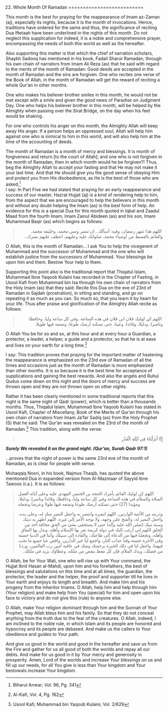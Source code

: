 22. Whole Month Of Ramadan
==========================

This month is the best for praying for the reappearance of Imam az-Zaman
(aj), especially its nights, because it is the month of invocations.
Hence, traditions have ordered for the same and thus, the significance
of reciting Dua Iftetaah have been underlined in the nights of this
month. Do not neglect this supplication for indeed, it is a noble and
comprehensive prayer, encompassing the needs of both this world as well
as the hereafter.

Also supporting this matter is that which the chief of narration
scholars, Shaykh Sadooq has mentioned in his book, Fadail Sharur
Ramadan, through his own chain of narrators from Imam Ali Reza (as) that
he said with regard to the merits of the month of Ramadan: Good deeds
are accepted in the month of Ramadan and the sins are forgiven. One who
recites one verse of the Book of Allah, in the month of Ramadan will get
the reward of reciting a whole Qur’an in other months.

One who makes his believer brother smiles in this month, he would not be
met except with a smile and given the good news of Paradise on Judgment
Day. One who helps his believer brother in this month, will be helped by
the Almighty when passing over the Sirat Bridge, on the day when his
feet would be shaking.

For one who controls his anger on this month, the Almighty Allah will
keep away His anger. If a person helps an oppressed soul, Allah will
help him against one who is inimical to him in this world, and will also
help him at the time of the accounting of deeds.

The month of Ramadan is a month of mercy and blessings. It is month of
forgiveness and return [to the court of Allah]; and one who is not
forgiven in the month of Ramadan, then in which month would he be
forgiven?! Thus, beg the Almighty Allah to accept your fasting and that
He may not make it your last time. And that He should give you the good
sense of obeying Him and protect you from His disobedience, as He is the
best of those who are asked.[^1]  
 I say: In Part Five we had stated that praying for an early
reappearance and success of our master, Hazrat Hujjat (aj) is a kind of
rendering help to him, from the aspect that we are encouraged to help
the believers in this month and without any doubt helping the Imam (as)
is the best form of help. An evidence for this is a special Dua for this
month quoted in Iqbal and Zaadul Maad from the fourth Imam, Imam Zainul
Abideen (as) and his son, Imam Muhammad Baqir (as) which begins as
follows:

<blockquote dir="rtl">
  <p>
 اللهم هذا شهر رمضان، وفيه: أسألك.. ان تنصر وصي محمد، وخليفة محمد،
والقائم بالقسط من أوصياء محمد، صلواتك عليه وعليهم، اعطف عليهم نصرك...
  </p>
</blockquote>

O Allah, this is the month of Ramadan… I ask You to help the vicegerent
of Muhammad and the successor of Muhammad and the one who will establish
justice from the successors of Muhammad. Your blessings be upon him and
them. Bestow Your help to them.

Supporting this point also is the traditional report that Thiqatul
Islam, Muhammad Ibne Yaqoob Kulaini has recorded in the Chapter of
Fasting, in Usool Kafi from Muhammad bin Isa through his own chain of
narrators from the Holy Imam (as) that they said: Recite this Dua on the
eve of 23rd of Ramadan in Sajdah (prostration), in sitting and standing,
and go on repeating it as much as you can. So much so, that you learn it
by heart for your life. Thus after praise and glorification of the
Almighty Allah recite as follows:

<blockquote dir="rtl">
  <p>
 اللهم كن لوليك فلان ابن فلان في هذه الساعة، وفي كل ساعة وليا، وحافظا،
وناصرا، ودليلا، وقائدا، وعينا، حتى تسكنه أرضك طوعا، وتمتعه فيها طويلا.
  </p>
</blockquote>

O Allah You be for so and so, at this hour and at every hour a Guardian,
a protector, a leader, a helper, a guide and a protector, so that he is
at ease and lives on your earth for a long time.[^2]

I say: This tradition proves that praying for the important matter of
hastening the reappearance is emphasized on the 23rd eve of Ramadan of
all the times and occasions just as the month of Ramadan is more
emphasized than other months. It is so because it is the best time for
acceptance of supplications and gaining the best rewards. And also the
angels and Ruhul Qudus come down on this night and the doors of mercy
and success are thrown open and they are not thrown open on other
nights.

Rather it has been clearly mentioned in some traditional reports that
this night is the same night of Qadr (power), which is better than a
thousands months. Thus, Thiqatul Islam, Muhammad Ibne Yaqoob Kulaini has
stated in Usool Kafi, Chapter of Miscellany, Book of the Merits of
Qur’an through his own chain of narrators from Imam Ja’far Sadiq (as)
from the Holy Prophet (S) that he said: The Qur’an was revealed on the
23rd of the month of Ramadan.[^3] This tradition, along with the verse:

<blockquote dir="rtl">
  <p>
إِنَّا أَنزَلْنَاهُ فِي لَيْلَةِ الْقَدْرِ
  </p>
</blockquote>

***Surely We revealed it on the grand night. (Qur’an, Surah Qadr
97:1)***

…proves that the night of power is the same 23rd eve of the month of
Ramadan, as is clear for people with sense.

Muhaqqiq Noori, in his book, Najmus Thaqib, has quoted the above
mentioned Dua in expanded version from Al-Mazmaar of Sayyid Ibne Tawoos
(r.a.). It is as follows:

> اللهم كن لوليك القائم بأمرك الحجة بن الحسن المهدي عليه وعلى آبائه أفضل
> الصلاة والسلام في هذه الساعة وفي كل ساعة وليا، وحافظا، وقائدا وناصرا،
> ودليلا، ومؤيدا (27) حتى تسكنه أرضك طوعا وتمتعه فيها طولا وعرضا وتجعله
<blockquote dir="rtl">
  <p>
وذريته من الأئمة الوارثين، اللهم انصره وانتصر به واجعل النصر منك له،
وعلى يده، واجعل النصر له، والفتح على وجهه، ولا توجه الأمر إلى غيره.
اللهم أظهر به دينك وسنة نبيك (صلى الله عليه وآله) حتى لا يستخفي بشئ من
الحق مخافة أحد من الخلق اللهم إني أرغب إليك في دولة كريمة تعز بها
الإسلام وأهله، وتذل بها النفاق وأهله، وتجعلنا فيها من الدعاة إلى
طاعتك، والقادة إلى سبيلك وآتنا في الدنيا حسنة وفي الآخرة حسنة وقنا
عذاب النار، واجمع لنا خير الدارين، واقض عنا جميع ما تحب فيهما، واجعل
لنا في ذلك الخيرة برحمتك ومنك في عافية آمين رب العالمين، وزدنا من
فضلك، ويدك الملأى فإن كل معط ينقص من ملكه، وعطاؤك يزيد في ملكك. 
  </p>
</blockquote>

O Allah, be for Your Wali, one who will rise up with Your command, the
Hujjat Ibnil Hasan al-Mahdi, upon him and his forefathers, the best of
blessings and salutations on this time and at all times, the guardian,
the protector, the leader and the helper, the proof and supporter till
he lives in Your earth and enjoys its length and breadth. And make him
and his progeny from the inheritor Imams. O Allah, help him and help
through him (Your religion) and make help from You (special) for him and
open upon his face to victory and do not give this (rule) to anyone
else.

O Allah, make Your religion dominant through him and the Sunnah of Your
Prophet, may Allah bless him and his family. So that they do not conceal
anything from the truth due to the fear of the creatures. O Allah,
indeed, I am inclined to the noble rule, in which Islam and its people
are honored and hypocrisy and its people are debased. And make us the
callers to Your obedience and guides to Your path.

And give us good in the world and good in the hereafter and save us from
the Fire and gather for us all good of both the worlds and repay all our
debts. And make for us good in it by Your mercy and generosity in
prosperity. Amen, Lord of the worlds and increase Your blessings on us
and fill up our needs, for all You give is less than Your kingdom and
Your bestowals increase Your kingdom.

[^1]: Biharul Anwar; Vol. 96, Pg. 341

[^2]: Al-Kafi, Vol. 4, Pg. 162

[^3]: Usool Kafi; Muhammad bin Yaqoob Kulaini; Vol. 2/629


